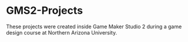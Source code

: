 # GMS2-Projects
These projects were created inside Game Maker Studio 2 during a game design course at Northern Arizona University.
